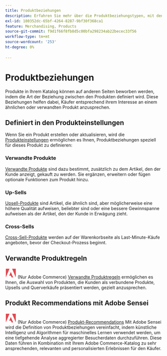 ```yaml
---
title: Produktbeziehungen
description: Erfahren Sie mehr über die Produktbeziehungstypen, mit denen Sie Produkte für zielgerichtete Käufer bewerben können.
exl-id: 180352dc-65bf-4264-8287-9bf30f368ca1
feature: Merchandising, Products
source-git-commit: f9d1f66f8fb8d5c00bfa298234ab22becec33f56
workflow-type: tm+mt
source-wordcount: '253'
ht-degree: 0%

---
```


# Produktbeziehungen

Produkte in Ihrem Katalog können auf anderen Seiten beworben werden, indem die Art der Beziehung zwischen den Produkten definiert wird. Diese Beziehungen helfen dabei, Käufer entsprechend ihrem Interesse an einem ähnlichen oder verwandten Produkt anzusprechen.

## Definiert in den Produkteinstellungen

Wenn Sie ein Produkt erstellen oder aktualisieren, wird die [Produkteinstellungen](../catalog/product-create.md#product-settings) ermöglichen es Ihnen, Produktbeziehungen speziell für dieses Produkt zu definieren:

### Verwandte Produkte

[Verwandte Produkte](../catalog/related-products-up-sells-cross-sells.md#related-products) sind dazu bestimmt, zusätzlich zu dem Artikel, den der Kunde anzeigt, gekauft zu werden. Sie ergänzen, erweitern oder fügen optionale Funktionen zum Produkt hinzu.

### Up-Sells

[Upsell-Produkte](../catalog/related-products-up-sells-cross-sells.md#up-sells) sind Artikel, die ähnlich sind, aber möglicherweise eine höhere Qualität aufweisen, beliebter sind oder eine bessere Gewinnspanne aufweisen als der Artikel, den der Kunde in Erwägung zieht.

### Cross-Sells

[Cross-Sell-Produkte](../catalog/related-products-up-sells-cross-sells.md#cross-sells) werden auf der Warenkorbseite als Last-Minute-Käufe angeboten, bevor der Checkout-Prozess beginnt.

## Verwandte Produktregeln

![Adobe Commerce](../assets/adobe-logo.svg) (Nur Adobe Commerce) [Verwandte Produktregeln](product-related-rules.md) ermöglichen es Ihnen, die Auswahl von Produkten, die Kunden als verbundene Produkte, Upsells und Querverkäufe präsentiert werden, gezielt anzusprechen.

## Produkt Recommendations mit Adobe Sensei

![Adobe Commerce](../assets/adobe-logo.svg) (Nur Adobe Commerce) [Produkt-Recommendations](https://experienceleague.adobe.com/docs/commerce-merchant-services/product-recommendations/overview.html) Mit Adobe Sensei wird die Definition von Produktbeziehungen vereinfacht, indem künstliche Intelligenz und Algorithmen für maschinelles Lernen verwendet werden, um eine tiefgehende Analyse aggregierter Besucherdaten durchzuführen. Diese Daten führen in Kombination mit Ihrem Adobe Commerce-Katalog zu sehr ansprechenden, relevanten und personalisierten Erlebnissen für den Käufer.
